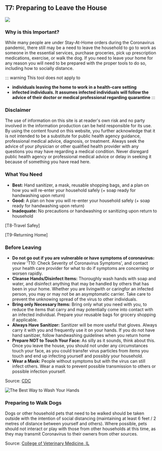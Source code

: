 ## T7: Preparing to Leave the House

<a href="/T7-Preparing_to_Leave_the_House-v2.pdf" target="_blank">
    <img class="downloadtools" src="/download-tools.png" />
</a>


### Why is this Important?

While many people are under Stay-At-Home orders during the Coronavirus pandemic, there still may be a need to leave the household to go to work as someone in the essential services, purchase groceries, pick up prescription medications, exercise, or walk the dog. If you need to leave your home for any reason you will need to be prepared with the proper tools to do so, including how to socially distance.

::: warning This tool does not apply to
- **individuals leaving the home to work in a health-care setting**
- **infected individuals. It assumes infected individuals will follow the advice of their doctor or medical professional regarding quarantine**
:::

### Disclaimer

The use of information on this site is at reader&#39;s own risk and no party involved in the information production can be held responsible for its use. By using the content found on this website, you further acknowledge that it is not intended to be a substitute for public health agency guidance, professional medical advice, diagnosis, or treatment. Always seek the advice of your physician or other qualified health provider with any questions you may have regarding a medical condition. Never disregard public health agency or professional medical advice or delay in seeking it because of something you have read here.

### What You Need

- **Best:** Hand sanitizer, a mask, reusable shopping bags, and a plan on how you will re-enter your household safely (+ soap ready for handwashing upon return)
- **Good:** A plan on how you will re-enter your household safely (+ soap ready for handwashing upon return)
- **Inadequate:** No precautions or handwashing or sanitizing upon return to household

[T8-Travel Safey]

[T9-Returning Home]

### Before Leaving

- **Do not go out if you are vulnerable or have symptoms of coronavirus:** review &#39;T10: Check Severity of Coronavirus Symptoms&#39;, and contact your health care provider for what to do if symptoms are concerning or worsen rapidly.
- **Cleanse Hands/Disinfect Items:** Thoroughly wash hands with soap and water, and disinfect anything that may be handled by others that has been in your home. Whether you are livingwith or caringfor an infected person, you may or may not be an asymptomatic carrier. Take care to prevent the unknowing spread of the virus to other individuals.
- **Bring only Necessary Items:** Bring only what you need with you, to reduce the items that carry and may potentially come into contact with an infected individual. Prepare your reusable bags for grocery shopping if applicable.
- **Always Have Sanitizer:** Sanitizer will be more useful that gloves. Always carry it with you and frequently use it on your hands. If you do not have hand sanitizer, follow handwashing guidelines when you return home
- **Prepare NOT to Touch Your Face:** As silly as it sounds, think about this. Once you leave the house, you should not under any circumstances touch your face, as you could transfer virus particles from items you touch and end up infecting yourself and possibly your household.
- **Wear a Mask:** People without symptoms but with the virus can still infect others. Wear a mask to prevent possible transmission to others or possible infection yourself.

Source: [CDC](https://www.cdc.gov/coronavirus/2019-ncov/prepare/cleaning-disinfection.html?CDC_AA_refVal=https%3A%2F%2Fwww.cdc.gov%2Fcoronavirus%2F2019-ncov%2Fcommunity%2Fhome%2Fcleaning-disinfection.html)

 ![The Best Way to Wash Your Hands](/t4_wash_your_hands.png)

### Preparing to Walk Dogs

Dogs or other household pets that need to be walked should be taken outside with the intention of social distancing (maintaining at least 6 feet / 2 metres of distance between yourself and others). Where possible, pets should not interact or play with those from other households at this time, as they may transmit Coronavirus to their owners from other sources.

Source: [College of Veterinary Medicine, IL](https://vetmed.illinois.edu/pet_column/coronavirus-pets/)
